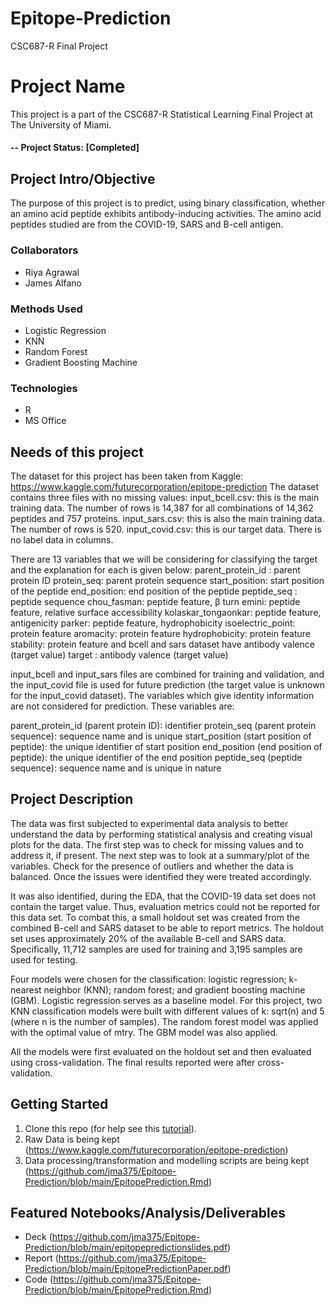 # Epitope-Prediction
CSC687-R Final Project 


# Project Name
This project is a part of the CSC687-R Statistical Learning Final Project at The University of Miami.

#### -- Project Status: [Completed]

## Project Intro/Objective
The purpose of this project is to predict, using binary classification, whether an amino acid peptide exhibits antibody-inducing activities. The amino acid peptides studied are from the COVID-19, SARS and B-cell antigen.

### Collaborators
* Riya Agrawal
* James Alfano

### Methods Used
* Logistic Regression
* KNN
* Random Forest
* Gradient Boosting Machine

### Technologies
* R 
* MS Office

## Needs of this project

The dataset for this project has been taken from Kaggle: https://www.kaggle.com/futurecorporation/epitope-prediction
The dataset contains three files with no missing values:
input_bcell.csv: this is the main training data. The number of rows is 14,387 for all combinations of 14,362 peptides and 757 proteins.
input_sars.csv: this is also the main training data. The number of rows is 520.
input_covid.csv: this is our target data. There is no label data in columns.

There are 13 variables that we will be considering for classifying the target and the explanation for each is given below:
parent_protein_id : parent protein ID
protein_seq: parent protein sequence
start_position: start position of the peptide
end_position: end position of the peptide
peptide_seq : peptide sequence
chou_fasman: peptide feature, β turn
emini: peptide feature, relative surface accessibility
kolaskar_tongaonkar: peptide feature, antigenicity
parker: peptide feature, hydrophobicity
isoelectric_point: protein feature
aromacity: protein feature
hydrophobicity: protein feature
stability: protein feature and bcell and sars dataset have antibody valence (target value)
target : antibody valence (target value)                                                                 

input_bcell and input_sars files are combined for training and validation, and the input_covid file is used for future prediction (the target value is unknown for the input_covid dataset). The variables which give identity information are not considered for prediction. These variables are:

parent_protein_id (parent protein ID): identifier 
protein_seq (parent protein sequence): sequence name and is unique
start_position (start position of peptide): the unique identifier of start position
end_position (end position of peptide): the unique identifier of the end position
peptide_seq (peptide sequence): sequence name and is unique in nature

## Project Description
The data was first subjected to experimental data analysis to better understand the data by performing statistical analysis and creating visual plots for the data. The first step was to check for missing values and to address it, if present. The next step was to look at a summary/plot of the variables. Check for the presence of outliers and whether the data is balanced. Once the issues were identified they were treated accordingly. 

It was also identified, during the EDA, that the COVID-19 data set does not contain the target value. Thus, evaluation metrics could not be reported for this data set. To combat this, a small holdout set was created from the combined B-cell and SARS dataset to be able to report metrics. The holdout set uses approximately 20% of the available B-cell and SARS data. Specifically, 11,712 samples are used for training and 3,195 samples are used for testing.

Four models were chosen for the classification: logistic regression; k-nearest neighbor (KNN); random forest; and gradient boosting machine (GBM). 
Logistic regression serves as a baseline model. For this project, two KNN classification models were built with different values of k: sqrt(n) and 5 (where n is the number of samples). The random forest model was applied with the optimal value of mtry. The GBM model was also applied.

All the models were first evaluated on the holdout set and then evaluated using cross-validation. The final results reported were after cross-validation.

## Getting Started
1. Clone this repo (for help see this [tutorial](https://help.github.com/articles/cloning-a-repository/)).
2. Raw Data is being kept (https://www.kaggle.com/futurecorporation/epitope-prediction)
3. Data processing/transformation and modelling scripts are being kept (https://github.com/jma375/Epitope-Prediction/blob/main/EpitopePrediction.Rmd)

## Featured Notebooks/Analysis/Deliverables
* Deck (https://github.com/jma375/Epitope-Prediction/blob/main/epitopepredictionslides.pdf)
* Report (https://github.com/jma375/Epitope-Prediction/blob/main/EpitopePredictionPaper.pdf)
* Code (https://github.com/jma375/Epitope-Prediction/blob/main/EpitopePrediction.Rmd)





